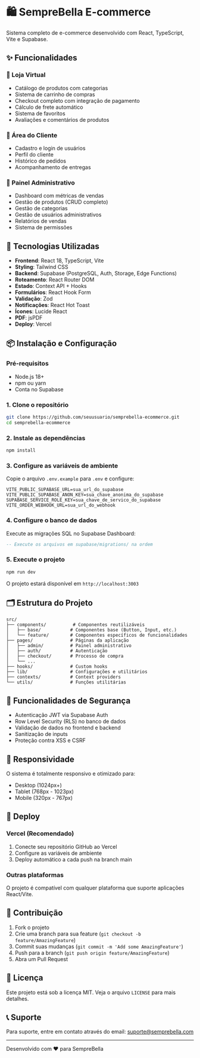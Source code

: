 # 🛍️ SempreBella E-commerce

Sistema completo de e-commerce desenvolvido com React, TypeScript, Vite e Supabase.

## ✨ Funcionalidades

### 🛒 Loja Virtual
- Catálogo de produtos com categorias
- Sistema de carrinho de compras
- Checkout completo com integração de pagamento
- Cálculo de frete automático
- Sistema de favoritos
- Avaliações e comentários de produtos

### 👥 Área do Cliente
- Cadastro e login de usuários
- Perfil do cliente
- Histórico de pedidos
- Acompanhamento de entregas

### 🔧 Painel Administrativo
- Dashboard com métricas de vendas
- Gestão de produtos (CRUD completo)
- Gestão de categorias
- Gestão de usuários administrativos
- Relatórios de vendas
- Sistema de permissões

## 🚀 Tecnologias Utilizadas

- **Frontend**: React 18, TypeScript, Vite
- **Styling**: Tailwind CSS
- **Backend**: Supabase (PostgreSQL, Auth, Storage, Edge Functions)
- **Roteamento**: React Router DOM
- **Estado**: Context API + Hooks
- **Formulários**: React Hook Form
- **Validação**: Zod
- **Notificações**: React Hot Toast
- **Ícones**: Lucide React
- **PDF**: jsPDF
- **Deploy**: Vercel

## 📦 Instalação e Configuração

### Pré-requisitos
- Node.js 18+ 
- npm ou yarn
- Conta no Supabase

### 1. Clone o repositório
```bash
git clone https://github.com/seuusuario/semprebella-ecommerce.git
cd semprebella-ecommerce
```

### 2. Instale as dependências
```bash
npm install
```

### 3. Configure as variáveis de ambiente
Copie o arquivo `.env.example` para `.env` e configure:

```env
VITE_PUBLIC_SUPABASE_URL=sua_url_do_supabase
VITE_PUBLIC_SUPABASE_ANON_KEY=sua_chave_anonima_do_supabase
SUPABASE_SERVICE_ROLE_KEY=sua_chave_de_servico_do_supabase
VITE_ORDER_WEBHOOK_URL=sua_url_do_webhook
```

### 4. Configure o banco de dados
Execute as migrações SQL no Supabase Dashboard:
```sql
-- Execute os arquivos em supabase/migrations/ na ordem
```

### 5. Execute o projeto
```bash
npm run dev
```

O projeto estará disponível em `http://localhost:3003`

## 🗂️ Estrutura do Projeto

```
src/
├── components/          # Componentes reutilizáveis
│   ├── base/           # Componentes base (Button, Input, etc.)
│   └── feature/        # Componentes específicos de funcionalidades
├── pages/              # Páginas da aplicação
│   ├── admin/          # Painel administrativo
│   ├── auth/           # Autenticação
│   ├── checkout/       # Processo de compra
│   └── ...
├── hooks/              # Custom hooks
├── lib/                # Configurações e utilitários
├── contexts/           # Context providers
└── utils/              # Funções utilitárias
```

## 🔐 Funcionalidades de Segurança

- Autenticação JWT via Supabase Auth
- Row Level Security (RLS) no banco de dados
- Validação de dados no frontend e backend
- Sanitização de inputs
- Proteção contra XSS e CSRF

## 📱 Responsividade

O sistema é totalmente responsivo e otimizado para:
- Desktop (1024px+)
- Tablet (768px - 1023px)
- Mobile (320px - 767px)

## 🚀 Deploy

### Vercel (Recomendado)
1. Conecte seu repositório GitHub ao Vercel
2. Configure as variáveis de ambiente
3. Deploy automático a cada push na branch main

### Outras plataformas
O projeto é compatível com qualquer plataforma que suporte aplicações React/Vite.

## 🤝 Contribuição

1. Fork o projeto
2. Crie uma branch para sua feature (`git checkout -b feature/AmazingFeature`)
3. Commit suas mudanças (`git commit -m 'Add some AmazingFeature'`)
4. Push para a branch (`git push origin feature/AmazingFeature`)
5. Abra um Pull Request

## 📄 Licença

Este projeto está sob a licença MIT. Veja o arquivo `LICENSE` para mais detalhes.

## 📞 Suporte

Para suporte, entre em contato através do email: suporte@semprebella.com

---

Desenvolvido com ❤️ para SempreBella